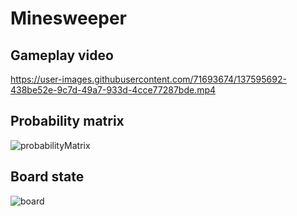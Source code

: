 # Minesweeper

## Gameplay video
https://user-images.githubusercontent.com/71693674/137595692-438be52e-9c7d-49a7-933d-4cce77287bde.mp4

## Probability matrix
![probabilityMatrix](https://user-images.githubusercontent.com/71693674/137595672-b3465e64-f604-41cd-89e2-29b92016f6d7.png)

## Board state
![board](https://user-images.githubusercontent.com/71693674/137595673-bebd7582-8443-4484-9c73-42d335aaa4d4.png)

